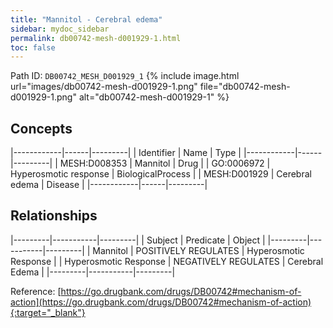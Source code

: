 ```yaml
---
title: "Mannitol - Cerebral edema"
sidebar: mydoc_sidebar
permalink: db00742-mesh-d001929-1.html
toc: false 
---
```



Path ID: `DB00742_MESH_D001929_1`
{% include image.html url="images/db00742-mesh-d001929-1.png" file="db00742-mesh-d001929-1.png" alt="db00742-mesh-d001929-1" %}

## Concepts

|------------|------|---------|
| Identifier | Name | Type    |
|------------|------|---------|
| MESH:D008353 | Mannitol | Drug |
| GO:0006972 | Hyperosmotic response | BiologicalProcess |
| MESH:D001929 | Cerebral edema | Disease |
|------------|------|---------|

## Relationships

|---------|-----------|---------|
| Subject | Predicate | Object  |
|---------|-----------|---------|
| Mannitol | POSITIVELY REGULATES | Hyperosmotic Response |
| Hyperosmotic Response | NEGATIVELY REGULATES | Cerebral Edema |
|---------|-----------|---------|

Reference: [https://go.drugbank.com/drugs/DB00742#mechanism-of-action](https://go.drugbank.com/drugs/DB00742#mechanism-of-action){:target="_blank"}